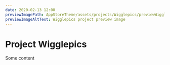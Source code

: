 ```yaml
---
date: 2020-02-13 12:00
previewImagePath: AppStoreTheme/assets/projects/Wigglepics/previewWigglepics.jpg
previewImageAltText: Wigglepics project preview image
---
```

# Project Wigglepics

Some content
